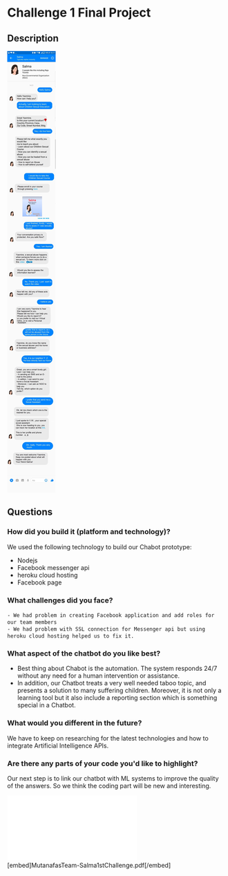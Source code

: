 # Challenge 1 Final Project

## Description

![ScreenShot](Mutanafas-Salma1.jpg?raw=true)

## Questions

### How did you build it (platform and technology)?

We used the following technology to build our Chabot prototype:
   - Nodejs
   - Facebook messenger api
   - heroku cloud hosting
   - Facebook page


### What challenges did you face?

    - We had problem in creating Facebook application and add roles for our team members
    - We had problem with SSL connection for Messenger api but using heroku cloud hosting helped us to fix it.

### What aspect of the chatbot do you like best? 

 - Best thing about Chabot is the automation. The system responds 24/7 without any need for a human intervention or assistance.
- In addition, our Chatbot treats a very well needed taboo topic, and presents a solution to many suffering children.
Moreover, it is not only a learning tool but it also include a reporting section which is something special in a Chatbot.


### What would you different in the future? 

 We have to keep on researching for the latest technologies and how to integrate Artificial Intelligence APIs.

### Are there any parts of your code you'd like to highlight?

 Our next step is to link our chatbot with ML systems to improve the quality of the answers. So we think the coding part will be new and interesting.
 
  
 ![Alt](MutanafasTeam-Salma1stChallenge.pdf)  
 [embed]MutanafasTeam-Salma1stChallenge.pdf[/embed]  
